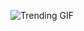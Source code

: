 ![Trending GIF](https://media3.giphy.com/media/v1.Y2lkPThiYjIxNzcyMWpnOXBuamhnNDJ2ZmpzYmllMm9qb3h1ajFlMXJjeTdkcDllODF0cSZlcD12MV9naWZzX3NlYXJjaCZjdD1n/YYKoJL28YtscdUTGWA/giphy.gif)

